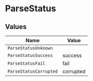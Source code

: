 # ParseStatus


## Values

| Name                   | Value                  |
| ---------------------- | ---------------------- |
| `ParseStatusUnknown`   |                        |
| `ParseStatusSuccess`   | success                |
| `ParseStatusFail`      | fail                   |
| `ParseStatusCorrupted` | corrupted              |